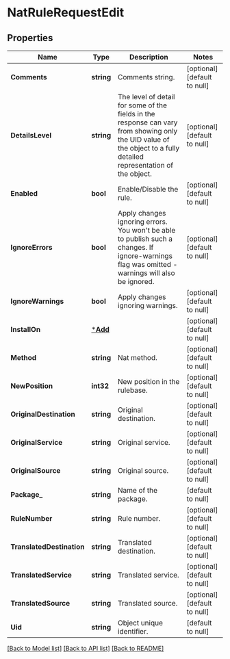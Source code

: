 # NatRuleRequestEdit

## Properties
Name | Type | Description | Notes
------------ | ------------- | ------------- | -------------
**Comments** | **string** | Comments string. | [optional] [default to null]
**DetailsLevel** | **string** | The level of detail for some of the fields in the response can vary from showing only the UID value of the object to a fully detailed representation of the object. | [optional] [default to null]
**Enabled** | **bool** | Enable/Disable the rule. | [optional] [default to null]
**IgnoreErrors** | **bool** | Apply changes ignoring errors. You won&#39;t be able to publish such a changes. If ignore-warnings flag was omitted - warnings will also be ignored. | [optional] [default to null]
**IgnoreWarnings** | **bool** | Apply changes ignoring warnings. | [optional] [default to null]
**InstallOn** | [***Add**](add.md) |  | [optional] [default to null]
**Method** | **string** | Nat method. | [optional] [default to null]
**NewPosition** | **int32** | New position in the rulebase. | [optional] [default to null]
**OriginalDestination** | **string** | Original destination. | [optional] [default to null]
**OriginalService** | **string** | Original service. | [optional] [default to null]
**OriginalSource** | **string** | Original source. | [optional] [default to null]
**Package_** | **string** | Name of the package. | [default to null]
**RuleNumber** | **string** | Rule number. | [optional] [default to null]
**TranslatedDestination** | **string** | Translated  destination. | [optional] [default to null]
**TranslatedService** | **string** | Translated  service. | [optional] [default to null]
**TranslatedSource** | **string** | Translated  source. | [optional] [default to null]
**Uid** | **string** | Object unique identifier. | [default to null]

[[Back to Model list]](../README.md#documentation-for-models) [[Back to API list]](../README.md#documentation-for-api-endpoints) [[Back to README]](../README.md)


